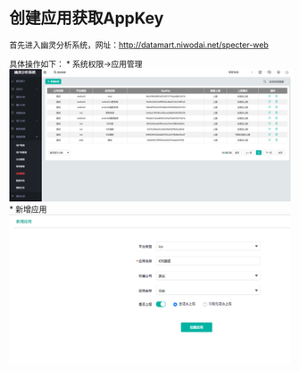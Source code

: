# 创建应用获取AppKey
首先进入幽灵分析系统，网址：http://datamart.niwodai.net/specter-web

具体操作如下：
    * 系统权限->应用管理
![应用管理](/spectersystem/应用管理.png)
    * 新增应用
![新增应用](/spectersystem/新增应用.png)